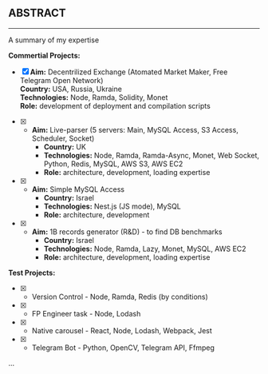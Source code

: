 ## ABSTRACT
--- 
A summary of my expertise

**Commertial Projects:**
<br />
 - [x] **Aim:** Decentrilized Exchange (Atomated Market Maker, Free Telegram Open Network)<br />
        **Country:** USA, Russia, Ukraine<br />
        **Technologies:** Node, Ramda, Solidity, Monet<br />
        **Role:** development of deployment and compilation scripts<br />

 - [x]  - **Aim:** Live-parser (5 servers: Main, MySQL Access, S3 Access, Scheduler, Socket)
        - **Country:** UK
        - **Technologies:** Node, Ramda, Ramda-Async, Monet, Web Socket, Python, Redis, MySQL, AWS S3, AWS EC2
        - **Role:** architecture, development, loading expertise

 - [x]  - **Aim:** Simple MySQL Access
        - **Country:** Israel
        - **Technologies:** Nest.js (JS mode), MySQL
        - **Role:** architecture, development

 - [x]  - **Aim:** 1B records generator (R&D) - to find DB benchmarks 
        - **Country:** Israel
        - **Technologies:** Node, Ramda, Lazy, Monet, MySQL, AWS EC2
        - **Role:** architecture, development, loading expertise

**Test Projects:**

 - [x]  - Version Control - Node, Ramda, Redis (by conditions)
 - [x]  - FP Engineer task - Node, Lodash
 - [x]  - Native carousel - React, Node, Lodash, Webpack, Jest
 - [x]  - Telegram Bot - Python, OpenCV, Telegram API, Ffmpeg
  
  ...

